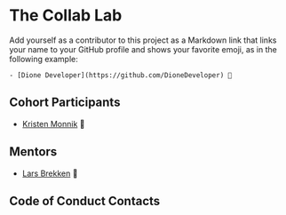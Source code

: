 # The Collab Lab

Add yourself as a contributor to this project as a Markdown link that links your name to your GitHub profile and shows your favorite emoji, as in the following example:

    - [Dione Developer](https://github.com/DioneDeveloper) 💅

## Cohort Participants

- [Kristen Monnik](https://github.com/k-monnik) 🎻

## Mentors

- [Lars Brekken](https://github.com/larsbrekken) 🏃

## Code of Conduct Contacts
